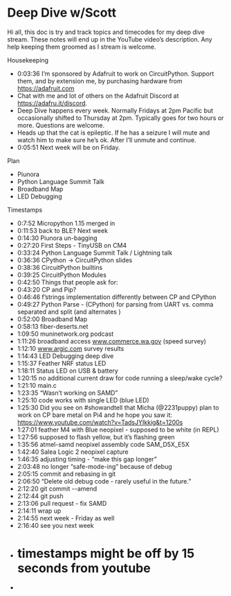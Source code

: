# Deep Dive w/Scott


Hi all, this doc is try and track topics and timecodes for my deep dive stream. These notes will end up in the YouTube video’s description. Any help keeping them groomed as I stream is welcome.


Housekeeping
* 0:03:36 I’m sponsored by Adafruit to work on CircuitPython. Support them, and by extension me, by purchasing hardware from https://adafruit.com
* Chat with me and lot of others on the Adafruit Discord at https://adafru.it/discord.
* Deep Dive happens every week. Normally Fridays at 2pm Pacific but occasionally shifted to Thursday at 2pm. Typically goes for two hours or more. Questions are welcome.
* Heads up that the cat is epileptic. If he has a seizure I will mute and watch him to make sure he’s ok. After I’ll unmute and continue.
* 0:05:51 Next week will be on Friday.


Plan
* Piunora
* Python Language Summit Talk
* Broadband Map
* LED Debugging


Timestamps
* 0:7:52 Micropython 1.15 merged in
* 0:11:53 back to BLE? Next week
* 0:14:30 Piunora un-bagging
* 0:27:20 First Steps - TinyUSB on CM4
* 0:33:24 Python Language Summit Talk / Lightning talk
* 0:36:36 CPython -> CircuitPython slides
* 0:38:36 CircuitPython builtins
* 0:39:25 CircuitPython Modules
* 0:42:50 Things that people ask for:
* 0:43:20 CP and Pip?
* 0:46:46 f’strings implementation differently between CP and CPython
* 0:49:27 Python Parse - (CPython) for parsing from UART vs. comma separated and split (and alternates )
* 0:52:00 Broadband Map
* 0:58:13 fiber-deserts.net
* 1:09:50 muninetwork.org podcast
* 1:11:26 broadband access  www.commerce.wa.gov (speed survey)
* 1:12:10 www.argic.com survey results
* 1:14:43 LED Debugging deep dive
* 1:15:37 Feather NRF status LED
* 1:18:11 Status LED on USB & battery
* 1:20:15  no additional current draw for code running a sleep/wake cycle?
* 1:21:10 main.c
* 1:23:35 “Wasn’t working on SAMD”
* 1:25:10 code works with single LED (blue LED)
* 1:25:30 Did you see on #showandtell that Micha (@2231puppy) plan to work on CP bare metal on Pi4 and he hope you saw it: https://www.youtube.com/watch?v=TadsJYIkkig&t=1200s
* 1:27:01 feather M4 with Blue neopixel - supposed to be white (in REPL)
* 1:27:56 supposed to flash yellow, but it’s flashing green
* 1:35:56 atmel-samd neopixel assembly code SAM_D5X_E5X
* 1:42:40 Salea Logic 2 neopixel capture
* 1:46:35 adjusting timing - “make this gap longer”
* 2:03:48 no longer “safe-mode-ing” because of debug
* 2:05:15 commit and rebasing in git
* 2:06:50 “Delete old debug code - rarely useful in the future.”
* 2:12:20 git commit --amend
* 2:12:44 git push
* 2:13:06 pull request - fix SAMD
* 2:14:11 wrap up
* 2:14:55 next week - Friday as well
* 2:16:40 see you next week
* # timestamps might be off by 15 seconds from youtube
*
